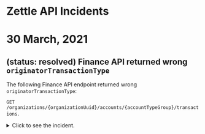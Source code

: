Zettle API Incidents
=====================
# 30 March, 2021
## (status: resolved) Finance API returned wrong `originatorTransactionType` 
The following Finance API endpoint returned wrong `originatorTransactionType`:

`GET /organizations/{organizationUuid}/accounts/{accountTypeGroup}/transactions`.

<details><!-- start tag of the incident section-->
<summary>Click to see the incident.</summary>
    <h3>Incident summary</h3>
        <p>The <code>originatorTransactionType</code> field was returned with wrong values.</p>
        <p>The following table shows the expected and returned values for the field.<p>
        <table style="text-align:left">
            <thead>
                <tr>
                  <th>Expected <code>originatorTransactionType</code></th>
                  <th>Returned <code>originatorTransactionType</code></th>
                </tr>
            </thead>
                <tbody>             
                <tr>
                   <td>CARD_PAYMENT</td>
                   <td>PAYMENT</td>
                </tr>
                <tr>
                   <td>CARD_PAYMENT_FEE</td>
                   <td>PAYMENT</td>
                </tr>
                <tr>
                   <td>CARD_REFUND</td>
                   <td>PAYMENT</td>
                </tr>
                <tr>
                   <td>CARD_PAYMENT_FEE_REFUND</td>
                   <td>PAYMENT</td>
                </tr>        
                </tbody>
        </table>

<h4 name="incidentDuration">Incident duration</h4>
<p>Transactions made between the following timestamps were affected:</p>

|Start time | End time |Total duration
|:---- |:---- |:----
|2021-03-30 16:03:11.437237 UTC |2021-03-30 16:59:45.00856  UTC |56 minutes


<h3>What do you need to do</h3>
<ol>
    <li><p>Refetch transactions that happened during the <a href="incidentDuration">incident duration</a> for merchants that your integration serves.</p>
    <p>After refectching, the following values will returned.</p>    
    <table style="text-align:left">
        <thead>
            <tr>
              <th>Expected <code>originatorTransactionType</code></th>
              <th>Refetched <code>originatorTransactionType</code></th>
              <th>Example</th>
            </tr>
        </thead>
            <tbody>             
            <tr>
               <td>CARD_PAYMENT</td>
               <td>PAYMENT</td>
               <td>
                   <pre>
                        ...
                               {
                                   "timestamp": "2021-03-30T16:03:31.003+0000",
                                   "amount": -10,
                                   "originatorTransactionType": "CARD_PAYMENT_FEE",
                                   "originatingTransactionUuid": "ff4f492e-914c-1bbb-bb86-850e353b75b8"
                               },
                               {
                                   "timestamp": "2021-03-30T16:03:31.000+0000",
                                   "amount": 780,
                                   "originatorTransactionType": "CARD_PAYMENT",
                                   "originatingTransactionUuid": "ff4f492e-914c-1bbb-bb86-850e353b75b8"
                               },...
                   </pre>
               </td>
            </tr>
            <tr>
               <td>CARD_PAYMENT_FEE</td>
               <td>PAYMENT_FEE</td>
               <td><pre></pre></td>
            </tr>
            <tr>
               <td>CARD_REFUND</td>
               <td>PAYMENT</td>
               <td><pre></pre></td>
            </tr>
            <tr>
               <td>CARD_PAYMENT_FEE_REFUND</td>
               <td>PAYMENT_FEE</td>
               <td><pre></pre></td>
            </tr>        
            </tbody>
    </table>
    </li>    
    <li><p>If your integration disregards transactions with <code>originatorTransactionType</code> as <code>PAYMENT</code> and <code>PAYMENT_FEE</code>, handle those transactions and bookkeep the same as you used to do with <code>CARD</code>.</p></li> 
    
</ol>
</details>
